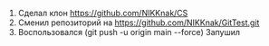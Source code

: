 1. Сделал клон https://github.com/NIKKnak/CS
2. Сменил репозиторий на https://github.com/NIKKnak/GitTest.git
3. Воспользовался (git push -u origin main --force) Запушил
